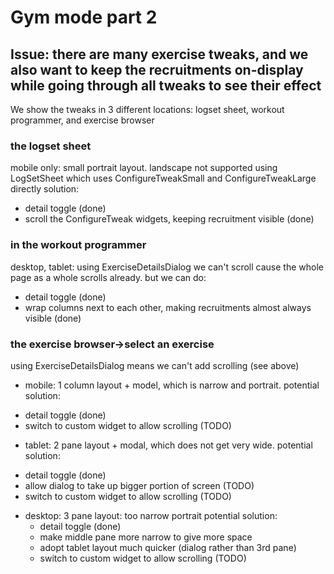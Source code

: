 # Gym mode part 2

## Issue: there are many exercise tweaks, and we also want to keep the recruitments on-display while going through all tweaks to see their effect

We show the tweaks in 3 different locations: logset sheet, workout programmer, and exercise browser

### the logset sheet

mobile only: small portrait layout. landscape not supported
using LogSetSheet which uses ConfigureTweakSmall and ConfigureTweakLarge directly
solution:
* detail toggle (done)
* scroll the ConfigureTweak widgets, keeping recruitment visible (done)

### in the workout programmer

desktop, tablet: using ExerciseDetailsDialog
we can't scroll cause the whole page as a whole scrolls already.
but we can do:
- detail toggle (done)
- wrap columns next to each other, making recruitments almost always visible (done)

### the exercise browser->select an exercise

using ExerciseDetailsDialog means we can't add scrolling (see above)

* mobile: 1 column layout + model, which is narrow and portrait.
potential solution:
- detail toggle (done)
- switch to custom widget to allow scrolling (TODO)

* tablet: 2 pane layout + modal, which does not get very wide. 
potential solution:
- detail toggle (done)
- allow dialog to take up bigger portion of screen (TODO)
- switch to custom widget to allow scrolling (TODO)

* desktop: 3 pane layout: too narrow portrait
  potential solution:
  - detail toggle (done)
  - make middle pane more narrow to give more space
  - adopt tablet layout much quicker (dialog rather than 3rd pane)
  - switch to custom widget to allow scrolling (TODO)


